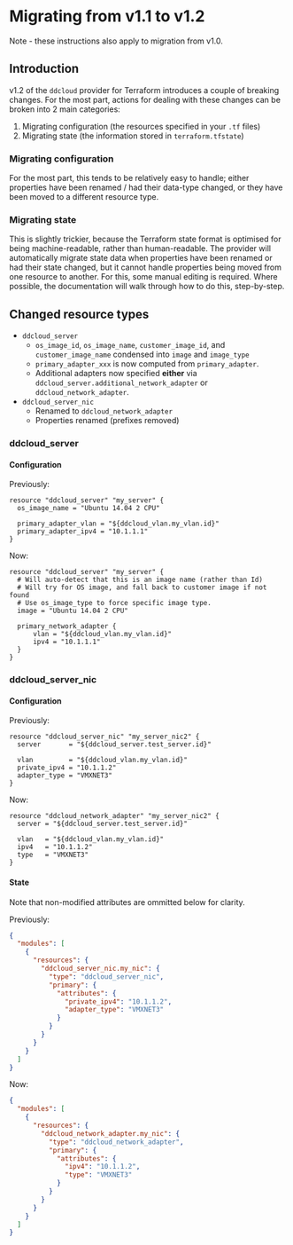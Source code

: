 # Migrating from v1.1 to v1.2

Note - these instructions also apply to migration from v1.0.

## Introduction

v1.2 of the `ddcloud` provider for Terraform introduces a couple of breaking changes. For the most part, actions for dealing with these changes can be broken into 2 main categories:

1. Migrating configuration (the resources specified in your `.tf` files)
2. Migrating state (the information stored in `terraform.tfstate`)

### Migrating configuration

For the most part, this tends to be relatively easy to handle; either properties have been renamed / had their data-type changed, or they have been moved to a different resource type.

### Migrating state

This is slightly trickier, because the Terraform state format is optimised for being machine-readable, rather than human-readable. The provider will automatically migrate state data when properties have been renamed or had their state changed, but it cannot handle properties being moved from one resource to another. For this, some manual editing is required. Where possible, the documentation will walk through how to do this, step-by-step.

## Changed resource types

* `ddcloud_server`
  * `os_image_id`, `os_image_name`, `customer_image_id`, and `customer_image_name` condensed into `image` and `image_type`
  * `primary_adapter_xxx` is now computed from `primary_adapter`.
  * Additional adapters now specified **either** via `ddcloud_server.additional_network_adapter` or `ddcloud_network_adapter`.
* `ddcloud_server_nic`
  * Renamed to `ddcloud_network_adapter`
  * Properties renamed (prefixes removed)

### ddcloud\_server

#### Configuration

Previously:

```hcl
resource "ddcloud_server" "my_server" {
  os_image_name = "Ubuntu 14.04 2 CPU"

  primary_adapter_vlan = "${ddcloud_vlan.my_vlan.id}"
  primary_adapter_ipv4 = "10.1.1.1"
}
```

Now:

```hcl
resource "ddcloud_server" "my_server" {
  # Will auto-detect that this is an image name (rather than Id)
  # Will try for OS image, and fall back to customer image if not found
  # Use os_image_type to force specific image type.
  image = "Ubuntu 14.04 2 CPU"

  primary_network_adapter {
      vlan = "${ddcloud_vlan.my_vlan.id}"
      ipv4 = "10.1.1.1"
  }
}
```

### ddcloud\_server\_nic

#### Configuration

Previously:

```hcl
resource "ddcloud_server_nic" "my_server_nic2" {
  server       = "${ddcloud_server.test_server.id}"
  
  vlan         = "${ddcloud_vlan.my_vlan.id}"
  private_ipv4 = "10.1.1.2"
  adapter_type = "VMXNET3"
}
```

Now:

```hcl
resource "ddcloud_network_adapter" "my_server_nic2" {
  server = "${ddcloud_server.test_server.id}"
  
  vlan   = "${ddcloud_vlan.my_vlan.id}"
  ipv4   = "10.1.1.2"
  type   = "VMXNET3"
}
```

#### State

Note that non-modified attributes are ommitted below for clarity.

Previously:

```json
{
  "modules": [
    {
      "resources": {
        "ddcloud_server_nic.my_nic": {
          "type": "ddcloud_server_nic",
          "primary": {
            "attributes": {
              "private_ipv4": "10.1.1.2",
              "adapter_type": "VMXNET3"
            }
          }
        }
      }
    }
  ]
}
```

Now:

```json
{
  "modules": [
    {
      "resources": {
        "ddcloud_network_adapter.my_nic": {
          "type": "ddcloud_network_adapter",
          "primary": {
            "attributes": {
              "ipv4": "10.1.1.2",
              "type": "VMXNET3"
            }
          }
        }
      }
    }
  ]
}
```
